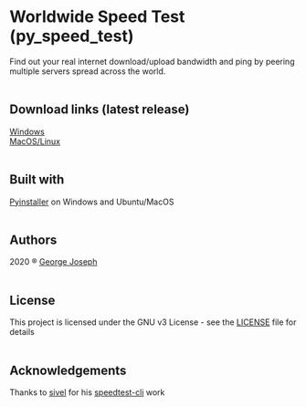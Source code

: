 # Worldwide Speed Test (py_speed_test)
Find out your real internet download/upload bandwidth and ping by peering multiple servers spread across the world.
<br><br>
## Download links (latest release)
[Windows](https://github.com/cibic89/py_speed_test/blob/master/src/dist/WST.exe)<br>
[MacOS/Linux](https://github.com/cibic89/py_speed_test/blob/master/src/dist/WST)
<br><br>
## Built with
[Pyinstaller](https://pypi.org/project/PyInstaller/) on Windows and Ubuntu/MacOS
<br><br>
## Authors
2020 ® [George Joseph](https://www.linkedin.com/in/gjoseph1/)
<br><br>
## License
This project is licensed under the GNU v3 License - see the [LICENSE](https://github.com/cibic89/py_speed_test/blob/master/LICENSE) file for details
<br><br>
## Acknowledgements
Thanks to [sivel](https://github.com/sivel) for his [speedtest-cli](https://github.com/sivel/speedtest-cli/blob/master/speedtest.py) work
